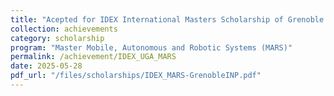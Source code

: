 ```yaml
---
title: "Acepted for IDEX International Masters Scholarship of Grenoble INP"
collection: achievements
category: scholarship
program: "Master Mobile, Autonomous and Robotic Systems (MARS)"
permalink: /achievement/IDEX_UGA_MARS
date: 2025-05-28
pdf_url: "/files/scholarships/IDEX_MARS-GrenobleINP.pdf"
---
```


